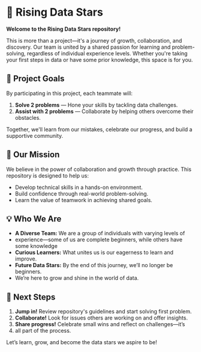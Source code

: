 # 🌟 Rising Data Stars  

**Welcome to the Rising Data Stars repository!**  

This is more than a project—it's a journey of growth, collaboration,
and discovery. Our team is united by a shared passion for learning and
problem-solving, regardless of individual experience levels. Whether you're
 taking your first steps in data or have some prior knowledge, this space is
 for you.  

## 🎯 Project Goals  

By participating in this project, each teammate will:  

1. **Solve 2 problems** — Hone your skills by tackling data challenges.  
2. **Assist with 2 problems** — Collaborate by helping others overcome their
   obstacles.  

Together, we'll learn from our mistakes, celebrate our progress,
and build a supportive community.  

## 🌱 Our Mission  

We believe in the power of collaboration and growth through practice.
This repository is designed to help us:  

- Develop technical skills in a hands-on environment.  
- Build confidence through real-world problem-solving.  
- Learn the value of teamwork in achieving shared goals.  

## 💡 Who We Are  

- **A Diverse Team:** We are a group of individuals with varying levels of
- experience—some of us are complete beginners, while others have some knowledge
- **Curious Learners:** What unites us is our eagerness to learn and improve.  
- **Future Data Stars:** By the end of this journey, we’ll no longer be beginners.
- We’re here to grow and shine in the world of data.

## 🚀 Next Steps  

1. **Jump in!** Review repository's guidelines and start solving first problem.
2. **Collaborate!** Look for issues others are working on and offer insights.  
3. **Share progress!** Celebrate small wins and reflect on challenges—it’s
4. all part of the process.  

Let’s learn, grow, and become the data stars we aspire to be!  
